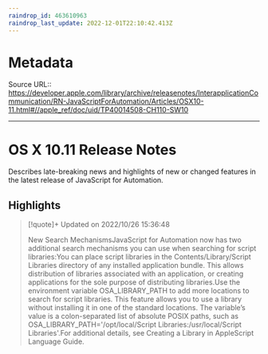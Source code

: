 ```yaml
---
raindrop_id: 463610963
raindrop_last_update: 2022-12-01T22:10:42.413Z
---
```


# Metadata
Source URL:: https://developer.apple.com/library/archive/releasenotes/InterapplicationCommunication/RN-JavaScriptForAutomation/Articles/OSX10-11.html#//apple_ref/doc/uid/TP40014508-CH110-SW10


---
# OS X 10.11 Release Notes

Describes late-breaking news and highlights of new or changed features in the latest release of JavaScript for Automation.

## Highlights

> [!quote]+ Updated on 2022/10/26 15:36:48
>
> New Search MechanismsJavaScript for Automation now has two additional search mechanisms you can use when searching for script libraries:You can place script libraries in the Contents/Library/Script Libraries directory of any installed application bundle. This allows distribution of libraries associated with an application, or creating applications for the sole purpose of distributing libraries.Use the environment variable OSA_LIBRARY_PATH to add more locations to search for script libraries. This feature allows you to use a library without installing it in one of the standard locations. The variable’s value is a colon-separated list of absolute POSIX paths, such as OSA_LIBRARY_PATH='/opt/local/Script Libraries:/usr/local/Script Libraries'.For additional details, see Creating a Library in AppleScript Language Guide.
